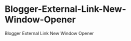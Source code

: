 Blogger-External-Link-New-Window-Opener
=======================================

Blogger External Link New Window Opener
